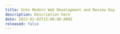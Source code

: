 ```yaml
---
title: Into Modern Web Development and Review Day
description: Description here
date: 2022-02-02T15:00:00.000Z
released: false
---
```

